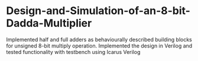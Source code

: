 # Design-and-Simulation-of-an-8-bit-Dadda-Multiplier
Implemented half and full adders as behaviourally described building blocks for unsigned 8-bit multiply operation. 
Implemented the design in Verilog and tested functionality with testbench using Icarus Verilog
